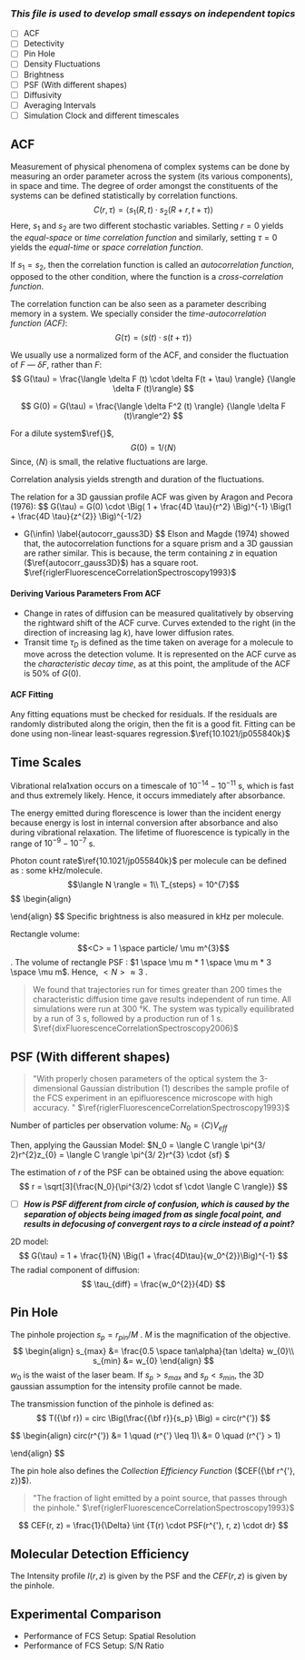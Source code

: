 ### *This file is used to develop small essays on independent topics*



+ [ ] ACF
+ [ ] Detectivity
+ [ ] Pin Hole
+ [ ] Density Fluctuations
+ [ ] Brightness
+ [ ] PSF (With different shapes)
+ [ ] Diffusivity
+ [ ] Averaging Intervals
+ [ ] Simulation Clock and different timescales

## ACF

Measurement of physical phenomena of complex systems can be done by measuring an order parameter across the system (its various components), in space and time. The degree of order amongst the constituents of the systems can be defined statistically by correlation functions.
$$
C(r, \tau) = \langle s_1 (R,t) \cdot s_2 (R + r,t + \tau) \rangle
$$
Here, $s_1$ and $s_2$ are two different stochastic variables. Setting $r = 0$ yields the *equal-space* or *time correlation function* and similarly, setting $\tau = 0$ yields the *equal-time* or *space correlation function*.

If $s_1 = s_2$, then the correlation function is called an *autocorrelation function*, opposed to the other condition, where the function is a *cross-correlation function*.

The correlation function can be also seen as a parameter describing memory in a system. We specially consider the *time-autocorrelation function (ACF)*:
$$
G(\tau) = \langle s (t) \cdot s (t + \tau) \rangle
$$


We usually use a normalized form of the ACF, and consider the fluctuation of $F$ — $\delta F$, rather than $F$:
$$
G(\tau) = \frac{\langle \delta F (t) \cdot \delta F(t + \tau) \rangle} {\langle \delta F (t)\rangle}
$$

$$
G(0)  = G(\tau) = \frac{\langle \delta F^2 (t) \rangle} {\langle \delta F (t)\rangle^2}
$$

For a dilute system$\ref{}$,
$$
G(0) = 1/\langle N \rangle
$$
Since, $\langle N \rangle$ is small, the relative fluctuations are large.



Correlation analysis yields strength and duration of the fluctuations.





The relation for a 3D gaussian profile ACF was given by Aragon and Pecora (1976):
$$
G(\tau) = G(0) \cdot \Big( 1 + \frac{4D \tau}{r^2} \Big)^{-1} 
\Big(1 + \frac{4D \tau}{z^{2}} \Big)^{-1/2}
+ G(\infin) \label{autocorr_gauss3D}
$$
Elson and Magde (1974) showed that, the autocorrelation functions for a square prism and a 3D gaussian are rather similar. This is because, the term containing $z$ in equation ($\ref{autocorr_gauss3D}$) has a square root. $\ref{riglerFluorescenceCorrelationSpectroscopy1993}$

#### Deriving Various Parameters From ACF

+ Change in rates of diffusion can be measured qualitatively by observing the rightward shift of the ACF curve. Curves extended to the right (in the direction of increasing lag $k$), have lower diffusion rates.
+ Transit time $\tau_{D}$ is defined as the time taken on average for a molecule to move across the detection volume. It is represented on the ACF curve as the *characteristic decay time*, as at this point, the amplitude of the ACF is 50% of $G(0)$.

#### ACF Fitting

Any fitting equations must be checked for residuals. If the residuals are randomly distributed along the origin, then the fit is a good fit. Fitting can be done using non-linear least-squares regression.$\ref{10.1021/jp055840k}$



## Time Scales

Vibrational rela1xation occurs on a timescale of $10^{-14} - 10^{-11}$ s, which is fast and thus extremely likely. Hence, it occurs immediately after absorbance. 



The energy emitted during florescence is lower than the incident energy because energy is lost in internal conversion after absorbance and also during vibrational relaxation. The lifetime of fluorescence is typically in the range of $10^{-9} - 10^{-7}$ s.



Photon count rate$\ref{10.1021/jp055840k}$ per molecule can be defined as : some kHz/molecule. $$\langle N \rangle = 1\\
T_{steps} = 10^{7}$$
$$
\begin{align}


\end{align}
$$
Specific brightness is also measured in kHz per molecule.

Rectangle volume: $$<C> = 1 \space particle/ \mu m^{3}$$. The volume of rectangle PSF : $1 \space \mu m * 1 \space \mu m * 3 \space \mu m$. Hence, $<N> \approx 3$ .

>  We found that trajectories run for times greater than 200 times the characteristic diffusion time gave results independent of run time. All simulations were run at 300 °K. The system was typically equilibrated by a run of 3 s, followed by a production run of 1 s. $\ref{dixFluorescenceCorrelationSpectroscopy2006}$

## PSF (With different shapes)



> "With properly chosen parameters of the optical system the 3-dimensional Gaussian distribution (1) describes the sample profile of the FCS experiment in an epifluorescence microscope with high accuracy. " $\ref{riglerFluorescenceCorrelationSpectroscopy1993}$

Number of particles per observation volume: $N_0 = \langle C \rangle V_{eff}$

Then, applying the Gaussian Model: $N_0 = \langle C \rangle \pi^{3/ 2}r^{2}z_{0} = \langle C \rangle \pi^{3/ 2}r^{3} \cdot {sf} $ 

The estimation of $r$ of the PSF can be obtained using the above equation:
$$
r = \sqrt[3]{\frac{N_0}{\pi^{3/2} \cdot sf \cdot \langle C \rangle}}
$$

+ [ ]  ***How is PSF different from circle of confusion, which is caused by the separation of objects being imaged from  as single focal point, and results in defocusing of convergent rays to a circle instead of a point?***

  2D model:
  $$
  G(\tau) = 1 + \frac{1}{N} \Big(1 + \frac{4D\tau}{w_0^{2}}\Big)^{-1}
  $$
  The radial component of diffusion:
  $$
  \tau_{diff} = \frac{w_0^{2}}{4D}
  $$



## Pin Hole

The pinhole projection $s_p = r_{pin}/M$ . $M$ is the magnification of the objective.
$$
\begin{align}
s_{max} &= \frac{0.5 \space tan\alpha}{tan \delta} w_{0}\\
s_{min} &= w_{0}
\end{align}
$$
$w_{0}$ is the waist of the laser beam. If $s_p > s_{max}$ and $s_p < s_{min}$, the 3D gaussian assumption for the intensity profile cannot be made.



The transmission function of the pinhole is defined as:
$$
T({\bf r}) = circ \Big(\frac{{\bf r}}{s_p} \Big) = circ(r^{'})
$$

$$
\begin{align}
circ(r^{'}) 
&= 1 \quad (r^{'} \leq 1)\\
&= 0 \quad (r^{'} > 1)

\end{align}
$$

The pin hole also defines the *Collection Efficiency Function* ($CEF({\bf r^{'}, z})$). 

> "The fraction of light emitted by a point source, that passes through the pinhole." $\ref{riglerFluorescenceCorrelationSpectroscopy1993}$

$$
CEF(r, z) = \frac{1}{\Delta} \int {T(r) \cdot PSF(r^{'}, r, z) \cdot dr}
$$



## Molecular Detection Efficiency

The Intensity profile $I(r, z)$ is given by the PSF and the $CEF(r, z)$ is given by the pinhole.



## Experimental Comparison

+ Performance of FCS Setup: Spatial Resolution
+ Performance of FCS Setup: S/N Ratio
